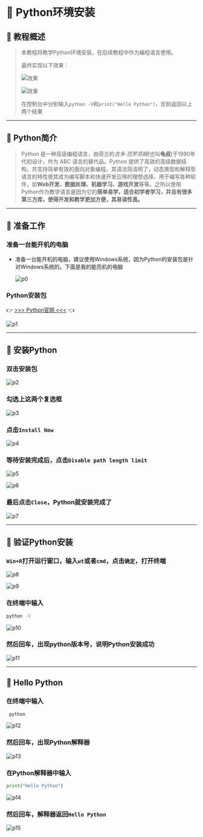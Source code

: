 # 💫 Python环境安装

## 🔷 教程概述

> 本教程将教学Python环境安装，在后续教程中作为编程语言使用。
> 
>  最终实现以下效果：
> 
> ![效果](../../img/foundation/p002/p11.png)
> 
> ![效果](../../img/foundation/p002/p15.png)
> 
> 在控制台中分别输入`python -V`和`print("Hello Python")`，反别返回以上两个结果

---

## 🔷 Python简介

> Python 是一种高级编程语言，由荷兰的*吉多·范罗苏姆*(也叫**龟叔**)于1990年代初设计，作为 ABC 语言的替代品。Python 提供了高效的高级数据结构，并支持简单有效的面向对象编程。其语法简洁明了，动态类型和解释型语言的特性使其成为编写脚本和快速开发应用的理想选择。用于编写各种软件，如**Web开发、数据处理、机器学习、游戏开发**等等。之所以使用Python作为教学语言是因为它的**简单易学，适合初学者学习，并且有很多第三方库，使得开发和教学更加方便，其易读性高。**

---

## 🔷 准备工作

### 准备一台能开机的电脑

- 准备一台能开机的电脑，建议使用Windows系统，因为Python的安装包是针对Windows系统的。下面是我的能亮机的电脑

  ![p0](../../img/foundation/p002/p0.png)

### Python安装包

👉 [>>> Python官网 <<<](https://www.python.org/downloads/) 👈

  ![p1](../../img/foundation/p002/p1.png)

---

## 🔷 安装Python

### 双击安装包

![p2](../../img/foundation/p002/p2.png)

### 勾选上这两个复选框

![p3](../../img/foundation/p002/p3.png)

### 点击`Install Now`

![p4](../../img/foundation/p002/p4.png)

### 等待安装完成后，点击`Disable path length limit`

![p5](../../img/foundation/p002/p5.png)

![p6](../../img/foundation/p002/p6.png)

### 最后点击`Close`，Python就安装完成了

![p7](../../img/foundation/p002/p7.png)

---

## 🔷 验证Python安装

### `Win+R`打开运行窗口，输入`wt`或者`cmd`，点击`确定`，打开终端

![p8](../../img/foundation/p002/p8.png)

![p9](../../img/foundation/p002/p9.png)

### 在终端中输入

``` bash
python -V
```

![p10](../../img/foundation/p002/p10.png)

### 然后回车，出现python版本号，说明Python安装成功

![p11](../../img/foundation/p002/p11.png)

---

## 🔷 Hello Python

### 在终端中输入

``` bash
 python
```

![p12](../../img/foundation/p002/p12.png)

### 然后回车，出现Python解释器

![p13](../../img/foundation/p002/p13.png)

### 在Python解释器中输入

```python
print("Hello Python")
```

![p14](../../img/foundation/p002/p14.png)

### 然后回车，解释器返回`Hello Python`

![p15](../../img/foundation/p002/p15.png)
